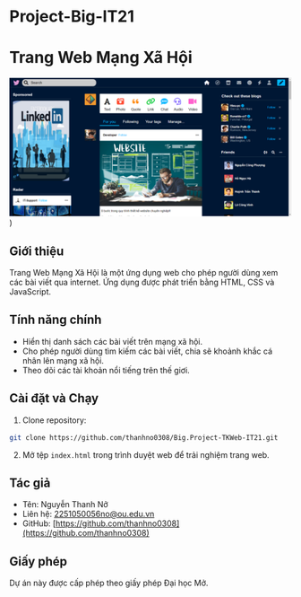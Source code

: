 # Project-Big-IT21
# Trang Web Mạng Xã Hội 

![image](366063443_1696968707408610_4979525250667447752_n.png))


## Giới thiệu

Trang Web Mạng Xã Hội là một ứng dụng web cho phép người dùng xem các bài viết qua internet. Ứng dụng được phát triển bằng HTML, CSS và JavaScript.

## Tính năng chính

- Hiển thị danh sách các bài viết trên mạng xã hội.
- Cho phép người dùng tìm kiếm các bài viết, chia sẽ khoảnh khắc cá nhân lên mạng xã hội.
- Theo dõi các tài khoản nổi tiếng trên thế giơi.

## Cài đặt và Chạy
1. Clone repository:
  ```bash
git clone https://github.com/thanhno0308/Big.Project-TKWeb-IT21.git
```
2.  Mở tệp `index.html` trong trình duyệt web để trải nghiệm trang web.

## Tác giả

- Tên: Nguyễn Thanh Nở
- Liên hệ: 2251050056no@ou.edu.vn
- GitHub: [https://github.com/thanhno0308](https://github.com/thanhno0308)


## Giấy phép

Dự án này được cấp phép theo giấy phép Đại học Mở.







